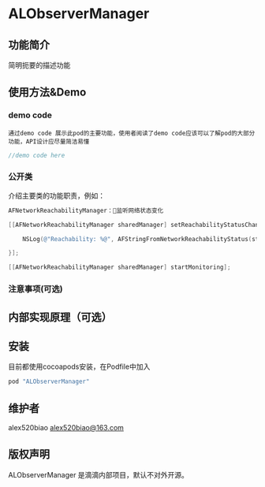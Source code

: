 # ALObserverManager

## 功能简介

简明扼要的描述功能

## 使用方法&Demo
### demo code
`通过demo code 展示此pod的主要功能，使用者阅读了demo code应该可以了解pod的大部分功能，API设计应尽量简洁易懂`

``` objective-c
//demo code here
```
### 公开类

介绍主要类的功能职责，例如：

``` objective-c
AFNetworkReachabilityManager：监听网络状态变化

[[AFNetworkReachabilityManager sharedManager] setReachabilityStatusChangeBlock:^(AFNetworkReachabilityStatus status) {

	NSLog(@"Reachability: %@", AFStringFromNetworkReachabilityStatus(status));

}];

[[AFNetworkReachabilityManager sharedManager] startMonitoring];
```


### 注意事项(可选)



## 内部实现原理（可选）



## 安装

目前都使用cocoapods安装，在Podfile中加入

``` ruby
pod "ALObserverManager" 
```

## 维护者

alex520biao <alex520biao@163.com>

## 版权声明

ALObserverManager 是滴滴内部项目，默认不对外开源。
